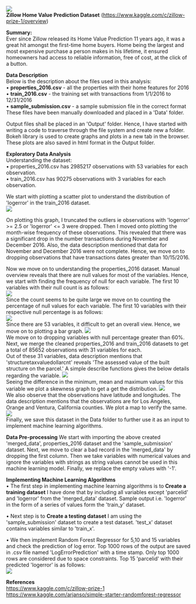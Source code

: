
<img src="https://github.com/PrithviKamath/Zillow-Home-Value-Prediction/blob/master/Extras/Zillow%20Home%20Value%20Prediction%20logo.PNG"></img><br />
<b>Zillow Home Value Prediction Dataset</b> (https://www.kaggle.com/c/zillow-prize-1/overview)<br />

<b>Summary:</b> <br />
Ever since Zillow released its Home Value Prediction 11 years ago, it was a great hit amongst the first-time home buyers. Home being the largest and most expensive purchase a person makes in his lifetime, it ensured homeowners had access to reliable information, free of cost, at the click of a button.<br />

<b>Data Description</b><br />
Below is the description about the files used in this analysis:<br />
• <b>properties_2016.csv</b> - all the properties with their home features for 2016<br />
• <b>train_2016.csv</b> - the training set with transactions from 1/1/2016 to 12/31/2016<br />
• <b>sample_submission.csv</b> - a sample submission file in the correct format<br />
These files have been manually downloaded and placed in a 'Data' folder. <br />

Output files shall be placed in an 'Output' folder. Hence, I have started with writing a code to traverse through the file system and create new a folder.<br />
Bokeh library is used to create graphs and plots in a new tab in the browser. These plots are also saved in html format in the Output folder.<br />

<b>Exploratory Data Analysis</b><br />
Understanding the dataset:<br />
• properties_2016.csv has 2985217 observations with 53 variables for each observation. <br />
• train_2016.csv has 90275 observations with 3 variables for each observation. <br />

We start with plotting a scatter plot to understand the distribution of 'logerror' in the train_2016 dataset.<br />
<img src='https://github.com/PrithviKamath/Zillow-Home-Value-Prediction/blob/master/Extras/Logerror_ScatterPlot.PNG'></img><br />

On plotting this graph, I truncated the outliers ie observations with 'logerror' >= 2.5 or 'logerror' <= 3 were dropped.
Then I moved onto plotting the month-wise frequency of these observations. This revealed that there was a significant drop in the number transactions during November and December 2016. Also, the data description mentioned that data for November and December 2016 were not complete. Hence, we move on to dropping observations that have transactions dates greater than 10/15/2016. <br />

Now we move on to understanding the properties_2016 dataset. Manual overview reveals that there are null values for most of the variables. Hence, we start with finding the frequency of null for each variable. The first 10 variables with their null count is as follows: <br/>
<img src='https://github.com/PrithviKamath/Zillow-Home-Value-Prediction/blob/master/Extras/Top10NullValues.PNG'></img><br />
Since the count seems to be quite large we move on to counting the percentage of null values for each variable. The first 10 variables with their respective null percentage is as follows: <br />
<img src='https://github.com/PrithviKamath/Zillow-Home-Value-Prediction/blob/master/Extras/Top10NullPercentage.PNG'></img><br />
Since there are 53 variables, it difficult to get an overall view. Hence, we move on to plotting a bar graph.
<img src='https://github.com/PrithviKamath/Zillow-Home-Value-Prediction/blob/master/Extras/Variable_Vs_NullPercentage.PNG'></img><br />
We move on to dropping variables with null percentage greater than 60%.
Next, we merge the cleaned properties_2016 and train_2016 datasets to get a total of 85652 observations with 31 variables for each. <br />
Out of these 31 variables, data description mentions that 'structuretaxvaluedollarcnt' reveals 'The assessed value of the built structure on the parcel.' A simple describe functions gives the below details regarding the variable.
<img src='https://github.com/PrithviKamath/Zillow-Home-Value-Prediction/blob/master/Extras/structuretaxvaluedollarcnt_merged_data.PNG'></img><br />
Seeing the difference in the minimum, mean and maximum values for this variable we plot a skewness graph to get a get the distribution.
<img src='https://github.com/PrithviKamath/Zillow-Home-Value-Prediction/blob/master/Output/Skewness.png'></img><br />
We also observe that the observations have latitude and longitudes. The data description mentions that the observations are for Los Angeles, Orange and Ventura, California counties. We plot a map to verify the same.
<img src='https://github.com/PrithviKamath/Zillow-Home-Value-Prediction/blob/master/Output/ObservationsMap.png'></img><br />
Finally, we save this dataset in the Data folder to further use it as an input to implement machine learning algorithms.

<b>Data Pre-processing</b>
We start with importing the above created 'merged_data', properties_2016 dataset and the 'sample_submission' dataset.
Next, we move to clear a bad record in the 'merged_data' by dropping the first column. Then we take variables with numerical values and ignore the variables with strings as string values cannot be used in this machine learning model. Finally, we replace the empty values with '-1'.

<b>Implementing Machine Learning Algorithms</b><br />
• The first step in implementing machine learning algorithms is to <b>Create a training dataset</b>
I have done that by including all variables except 'parcelid' and 'logerror' from the 'merged_data' dataset. Sample output i.e. 'logerror' in the form of a series of values form the 'train_y' dataset.

• Next step is to <b>Create a testing dataset</b>
I am using the 'sample_submission' dataset to create a test dataset. 'test_x' dataset contains variables similar to 'train_x'.

• We then implement Random Forest Regressor for 5,10 and 15 variables and check the prediction of log error. Top 1000 rows of the output are saved in .csv file named 'LogErrorPrediction' with a time stamp. Only top 1000 rows are considered due to space constraints. Top 15 'parcelid' with their predicted 'logerror' is as follows: <br />
<img src='https://github.com/PrithviKamath/Zillow-Home-Value-Prediction/blob/master/Extras/Output.PNG'></img>

<b>References</b> <br />
https://www.kaggle.com/c/zillow-prize-1 <br />
https://www.kaggle.com/arjanso/simple-starter-randomforest-regressor


```python

```
